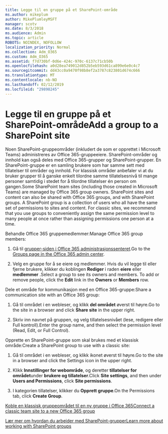 ```yaml
---
title: Legge til en gruppe på et SharePoint-område
ms.author: mikeplum
author: MikePlumleyMSFT
manager: scotv
ms.date: 8/3/2018
ms.audience: Admin
ms.topic: article
ROBOTS: NOINDEX, NOFOLLOW
localization_priority: Normal
ms.collection: Adm_O365
ms.custom: Adm_O365
ms.assetid: f7d730bf-0d6e-424c-970c-6137c71cb50b
ms.openlocfilehash: a0d28ea749012d852b5eb593d61ca899e6e0c4c7
ms.sourcegitcommit: dd43cc0a9470f98b8ef2a3787c823801d674c666
ms.translationtype: MT
ms.contentlocale: nb-NO
ms.lasthandoff: 02/12/2019
ms.locfileid: "29898245"
---
```

# <a name="add-a-group-to-a-sharepoint-site"></a><span data-ttu-id="583ab-102">Legge til en gruppe på et SharePoint-område</span><span class="sxs-lookup"><span data-stu-id="583ab-102">Add a group to a SharePoint site</span></span>

<span data-ttu-id="583ab-p101">Noen SharePoint-gruppeområder (inkludert de som er opprettet i Microsoft Teams) administreres av Office 365-gruppeeiere. SharePoint-områder og innhold kan også deles med Office 365-grupper og SharePoint-grupper. En SharePoint-gruppe er en samling brukere som har samme sett med tillatelser til områder og innhold. For klassisk områder anbefaler vi at du bruker grupper til å ganske enkelt tilordne samme tillatelsesnivå til mange personer samtidig i stedet for å tilordne tillatelser én person om gangen.</span><span class="sxs-lookup"><span data-stu-id="583ab-p101">Some SharePoint team sites (including those created in Microsoft Teams) are managed by Office 365 group owners. SharePoint sites and content can also be shared with Office 365 groups, and with SharePoint groups. A SharePoint group is a collection of users who all have the same set of permissions to sites and content. For classic sites, we recommend that you use groups to conveniently assign the same permission level to many people at once rather than assigning permissions one person at a time.</span></span>
  
<span data-ttu-id="583ab-107">Behandle Office 365 gruppemedlemmer:</span><span class="sxs-lookup"><span data-stu-id="583ab-107">Manage Office 365 group members:</span></span>
  
1. <span data-ttu-id="583ab-108">Gå til [grupper-siden i Office 365 administrasjonssenteret](https://portal.office.com/adminportal/home#/groups).</span><span class="sxs-lookup"><span data-stu-id="583ab-108">Go to the [Groups page in the Office 365 admin center](https://portal.office.com/adminportal/home#/groups).</span></span>
    
2. <span data-ttu-id="583ab-p102">Velg en gruppe for å se eiere og medlemmer. Hvis du vil legge til eller fjerne brukere, klikker du koblingen **Rediger** i raden **eiere** eller **medlemmer** .</span><span class="sxs-lookup"><span data-stu-id="583ab-p102">Select a group to see its owners and members. To add or remove people, click the **Edit** link in the **Owners** or **Members** row.</span></span> 
    
<span data-ttu-id="583ab-111">Dele et område for kommunikasjon med en Office 365-gruppe:</span><span class="sxs-lookup"><span data-stu-id="583ab-111">Share a communication site with an Office 365 group:</span></span>
  
1. <span data-ttu-id="583ab-112">Gå til området i en webleser, og klikk **del området** øverst til høyre.</span><span class="sxs-lookup"><span data-stu-id="583ab-112">Go to the site in a browser and click **Share site** in the upper right.</span></span> 
    
2. <span data-ttu-id="583ab-113">Skriv inn navnet på gruppen, og velg tillatelsesnivået (lese, redigere eller Full kontroll).</span><span class="sxs-lookup"><span data-stu-id="583ab-113">Enter the group name, and then select the permission level (Read, Edit, or Full Control).</span></span>
    
<span data-ttu-id="583ab-114">Opprette en SharePoint-gruppe som skal brukes med et klassisk område:</span><span class="sxs-lookup"><span data-stu-id="583ab-114">Create a SharePoint group to use with a classic site:</span></span>
  
1. <span data-ttu-id="583ab-115">Gå til området i en webleser, og klikk ikonet øverst til høyre.</span><span class="sxs-lookup"><span data-stu-id="583ab-115">Go to the site in a browser and click the Settings icon in the upper right.</span></span>
    
2. <span data-ttu-id="583ab-116">Klikk **Innstillinger for webområde**, og deretter **tillatelser for området**under **brukere og tillatelser**.</span><span class="sxs-lookup"><span data-stu-id="583ab-116">Click **Site settings**, and then under **Users and Permissions**, click **Site permissions**.</span></span>
    
3. <span data-ttu-id="583ab-117">I kategorien tillatelser, klikker du **Opprett gruppe**.</span><span class="sxs-lookup"><span data-stu-id="583ab-117">On the Permissions tab, click **Create Group**.</span></span>
    
[<span data-ttu-id="583ab-118">Koble en klassisk gruppeområdet til en ny gruppe i Office 365</span><span class="sxs-lookup"><span data-stu-id="583ab-118">Connect a classic team site to a new Office 365 group</span></span>](https://go.microsoft.com/fwlink/?linkid=2008654)
  
[<span data-ttu-id="583ab-119">Lær mer om hvordan du arbeider med SharePoint-grupper</span><span class="sxs-lookup"><span data-stu-id="583ab-119">Learn more about working with SharePoint groups</span></span>](https://go.microsoft.com/fwlink/?linkid=874658)
  

